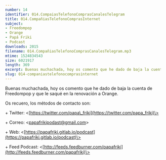 ```yaml
---
number: 14
identifier: 014.CompaiasTelefonoComprasCanalesTelegram
title: 014.CompañiasTelefonoComprasInternet
subject:
- Freedompop
- Orange
- Papá Friki
- Podcast
downloads: 2015
filename: 014.CompañiasTelefonoComprasCanalesTelegram.mp3
mtime: 1524834543
size: 6021917
length: 369
excerpt: Buenas muchachada, hoy os comento que he dado de baja la cuenta de Freedompop y que le saqué en la renovación a Orange.
slug: 014-companiastelefonocomprasinternet
---
```

Buenas muchachada, hoy os comento que he dado de baja la cuenta de Freedompop y que le saqué en la renovación a Orange.

Os recuero, los métodos de contacto son:

\+ Twitter: \<[https://twitter.com/papa\_friki](https://twitter.com/papa_friki)\>

\+ Correo: \<[papafrikipodast@gmail.com](https://archive.org/details/papafrikipodast@gmail.com)\>

\+ Web: \<[https://papafriki.gitlab.io/podcast](https://papafriki.gitlab.io/podcast)\>

\+ Feed Podcast: \<[http://feeds.feedburner.com/papafriki](http://feeds.feedburner.com/papafriki)\>